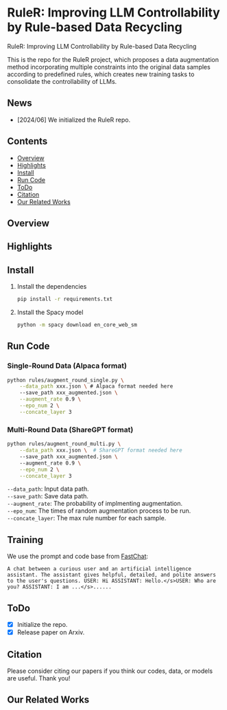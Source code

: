 # RuleR: Improving LLM Controllability by Rule-based Data Recycling

RuleR: Improving LLM Controllability by Rule-based Data Recycling

This is the repo for the RuleR project, which proposes a data augmentation method incorporating multiple constraints into the original data samples according to predefined rules, which creates new training tasks to consolidate the controllability of LLMs. 

## News
- [2024/06] We initialized the RuleR repo.

## Contents
- [Overview](#overview)
- [Highlights](#highlights)
- [Install](#install)
- [Run Code](#run-code)
- [ToDo](#todo)
- [Citation](#citation)
- [Our Related Works](#our_related_works)

## Overview

## Highlights

## Install

1. Install the dependencies
   ```bash
   pip install -r requirements.txt
   ```
2. Install the Spacy model
   ```bash
   python -m spacy download en_core_web_sm
   ```

## Run Code

### Single-Round Data (Alpaca format)
```bash
python rules/augment_round_single.py \
    --data_path xxx.json \ # Alpaca format needed here
    --save_path xxx_augmented.json \
    --augment_rate 0.9 \
    --epo_num 2 \
    --concate_layer 3
```

### Multi-Round Data (ShareGPT format)
```bash
python rules/augment_round_multi.py \
    --data_path xxx.json \  # ShareGPT format needed here
    --save_path xxx_augmented.json \ 
    --augment_rate 0.9 \
    --epo_num 2 \
    --concate_layer 3
```

```--data_path```: Input data path. <br>
```--save_path```: Save data path. <br>
```--augment_rate```: The probability of implmenting augmentation. <br>
```--epo_num```: The times of random augmentation process to be run. <br>
```--concate_layer```: The max rule number for each sample. <br>

## Training

We use the prompt and code base from [FastChat](https://github.com/lm-sys/FastChat):

```
A chat between a curious user and an artificial intelligence assistant. The assistant gives helpful, detailed, and polite answers to the user's questions. USER: Hi ASSISTANT: Hello.</s>USER: Who are you? ASSISTANT: I am ...</s>......
```

## ToDo
- [x] Initialize the repo.
- [x] Release paper on Arxiv.

## Citation

Please consider citing our papers if you think our codes, data, or models are useful. Thank you! <br>

## Our Related Works



